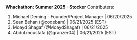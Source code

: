 **Whackathon: Summer 2025 - Stocker** Contributers:

1. Michael Deming - Founder/Project Manager | 06/20/2025
2. Sean Behan (@codebam) | 06/21/2025 (EST)
3. Moayd Shagaf (@MoaydShagaf) | 06/21/2025
4. Abdul.moustafa (@granzer04) | 06/21/2025 (EST)
